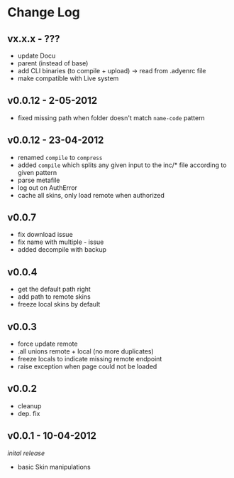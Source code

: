 # Change Log

## vx.x.x - ???
  * update Docu
  * parent (instead of base)
  * add CLI binaries (to compile + upload) -> read from .adyenrc file
  * make compatible with Live system

## v0.0.12 - 2-05-2012
  * fixed missing path when folder doesn't match `name-code` pattern

## v0.0.12 - 23-04-2012
  * renamed `compile` to `compress`
  * added `compile` which splits any given input to the inc/* file according to given pattern
  * parse metafile
  * log out on AuthError
  * cache all skins, only load remote when authorized

## v0.0.7
  * fix download issue
  * fix name with multiple - issue
  * added decompile with backup

## v0.0.4
  * get the default path right
  * add path to remote skins
  * freeze local skins by default

## v0.0.3
  * force update remote
  * .all unions remote + local (no more duplicates)
  * freeze locals to indicate missing remote endpoint
  * raise exception when page could not be loaded

## v0.0.2
  * cleanup
  * dep. fix

## v0.0.1 - 10-04-2012
  _inital release_

  * basic Skin manipulations
